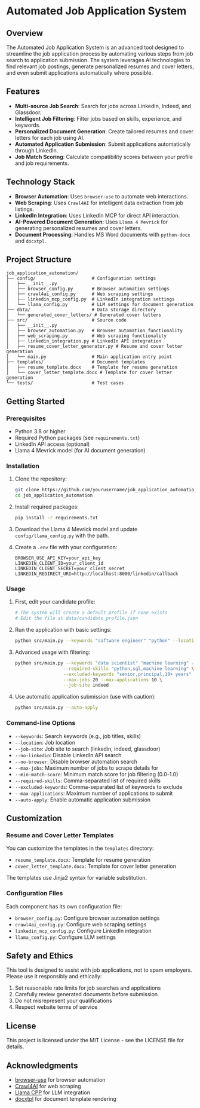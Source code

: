 # Automated Job Application System

## Overview

The Automated Job Application System is an advanced tool designed to streamline the job application process by automating various steps from job search to application submission. The system leverages AI technologies to find relevant job postings, generate personalized resumes and cover letters, and even submit applications automatically where possible.

## Features

- **Multi-source Job Search**: Search for jobs across LinkedIn, Indeed, and Glassdoor.
- **Intelligent Job Filtering**: Filter jobs based on skills, experience, and keywords.
- **Personalized Document Generation**: Create tailored resumes and cover letters for each job using AI.
- **Automated Application Submission**: Submit applications automatically through LinkedIn.
- **Job Match Scoring**: Calculate compatibility scores between your profile and job requirements.

## Technology Stack

- **Browser Automation**: Uses `browser-use` to automate web interactions.
- **Web Scraping**: Uses `Crawl4AI` for intelligent data extraction from job listings.
- **LinkedIn Integration**: Uses LinkedIn MCP for direct API interaction.
- **AI-Powered Document Generation**: Uses `Llama 4 Mevrick` for generating personalized resumes and cover letters.
- **Document Processing**: Handles MS Word documents with `python-docx` and `docxtpl`.

## Project Structure

```
job_application_automation/
├── config/                     # Configuration settings
│   ├── __init__.py
│   ├── browser_config.py       # Browser automation settings
│   ├── crawl4ai_config.py      # Web scraping settings
│   ├── linkedin_mcp_config.py  # LinkedIn integration settings
│   └── llama_config.py         # LLM settings for document generation
├── data/                       # Data storage directory
│   └── generated_cover_letters/ # Generated cover letters
├── src/                        # Source code
│   ├── __init__.py
│   ├── browser_automation.py   # Browser automation functionality
│   ├── web_scraping.py         # Web scraping functionality
│   ├── linkedin_integration.py # LinkedIn API integration
│   ├── resume_cover_letter_generator.py # Resume and cover letter generation
│   └── main.py                 # Main application entry point
├── templates/                  # Document templates
│   ├── resume_template.docx    # Template for resume generation
│   └── cover_letter_template.docx # Template for cover letter generation
└── tests/                      # Test cases
```

## Getting Started

### Prerequisites

- Python 3.8 or higher
- Required Python packages (see `requirements.txt`)
- LinkedIn API access (optional)
- Llama 4 Mevrick model (for AI document generation)

### Installation

1. Clone the repository:
   ```bash
   git clone https://github.com/yourusername/job_application_automation.git
   cd job_application_automation
   ```

2. Install required packages:
   ```bash
   pip install -r requirements.txt
   ```

3. Download the Llama 4 Mevrick model and update `config/llama_config.py` with the path.

4. Create a `.env` file with your configuration:
   ```
   BROWSER_USE_API_KEY=your_api_key
   LINKEDIN_CLIENT_ID=your_client_id
   LINKEDIN_CLIENT_SECRET=your_client_secret
   LINKEDIN_REDIRECT_URI=http://localhost:8000/linkedin/callback
   ```

### Usage

1. First, edit your candidate profile:
   ```bash
   # The system will create a default profile if none exists
   # Edit the file at data/candidate_profile.json
   ```

2. Run the application with basic settings:
   ```bash
   python src/main.py --keywords "software engineer" "python" --location "Remote"
   ```

3. Advanced usage with filtering:
   ```bash
   python src/main.py --keywords "data scientist" "machine learning" --location "New York" \
                     --required-skills "python,sql,machine learning" \
                     --excluded-keywords "senior,principal,10+ years" \
                     --max-jobs 20 --max-applications 10 \
                     --job-site indeed
   ```

4. Use automatic application submission (use with caution):
   ```bash
   python src/main.py --auto-apply
   ```

### Command-line Options

- `--keywords`: Search keywords (e.g., job titles, skills)
- `--location`: Job location
- `--job-site`: Job site to search (linkedin, indeed, glassdoor)
- `--no-linkedin`: Disable LinkedIn API search
- `--no-browser`: Disable browser automation search
- `--max-jobs`: Maximum number of jobs to scrape details for
- `--min-match-score`: Minimum match score for job filtering (0.0-1.0)
- `--required-skills`: Comma-separated list of required skills
- `--excluded-keywords`: Comma-separated list of keywords to exclude
- `--max-applications`: Maximum number of applications to submit
- `--auto-apply`: Enable automatic application submission

## Customization

### Resume and Cover Letter Templates

You can customize the templates in the `templates` directory:
- `resume_template.docx`: Template for resume generation
- `cover_letter_template.docx`: Template for cover letter generation

The templates use Jinja2 syntax for variable substitution.

### Configuration Files

Each component has its own configuration file:
- `browser_config.py`: Configure browser automation settings
- `crawl4ai_config.py`: Configure web scraping settings
- `linkedin_mcp_config.py`: Configure LinkedIn integration
- `llama_config.py`: Configure LLM settings

## Safety and Ethics

This tool is designed to assist with job applications, not to spam employers. Please use it responsibly and ethically:

1. Set reasonable rate limits for job searches and applications
2. Carefully review generated documents before submission
3. Do not misrepresent your qualifications
4. Respect website terms of service

## License

This project is licensed under the MIT License - see the LICENSE file for details.

## Acknowledgments

- [browser-use](https://github.com/browser-use/browser-use) for browser automation
- [Crawl4AI](https://github.com/crawl4ai/crawl4ai) for web scraping
- [Llama CPP](https://github.com/ggerganov/llama.cpp) for LLM integration
- [docxtpl](https://github.com/elapouya/python-docx-template) for document template rendering